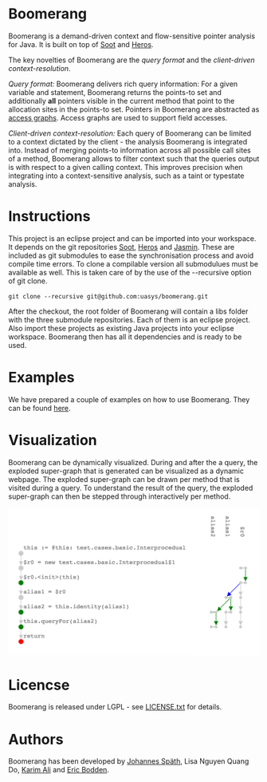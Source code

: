 # Boomerang

Boomerang is a demand-driven context and flow-sensitive pointer analysis for Java. It is built on top of [Soot](https://sable.github.io/soot/) and [Heros](https://github.com/Sable/heros).

The key novelties of Boomerang are the *query format* and the *client-driven context-resolution*.

*Query format:* Boomerang delivers rich query information: For a given variable and statement, Boomerang returns the points-to set and additionally **all** pointers visible in the current method that point to the allocation sites in the points-to set. Pointers in Boomerang are abstracted as [access graphs](src/boomerang/accessgraph/AccessGraph.java). Access graphs are used to support field accesses.

*Client-driven context-resolution:* Each query of Boomerang can be limited to a context dictated by the client - the analysis Boomerang is integrated into. Instead of merging points-to information across all possible call sites of a method, Boomerang allows to filter context such that the queries output is with respect to a given calling context. This improves precision when integrating into a context-sensitive analysis, such as a taint or typestate analysis.

# Instructions

This project is an eclipse project and can be imported into your workspace. It depends on the git repositories [Soot](https://github.com/Sable/soot), [Heros](https://github.com/Sable/heros) and [Jasmin](https://github.com/Sable/jasmin). These are included as git submodules to ease the synchronisation process and avoid compile time errors.
To clone a compilable version all submodulues must be available as well. This is taken care of by the use of the --recursive option of git clone.

```
git clone --recursive git@github.com:uasys/boomerang.git
```

After the checkout, the root folder of Boomerang will contain a libs folder with the three submodule repositories. Each of them is an eclipse project. Also import these projects as existing Java projects into your eclipse workspace. Boomerang then has all it dependencies and is ready to be used.

# Examples

We have prepared a couple of examples on how to use Boomerang. They can be found [here](example/example/Example.java).

# Visualization

Boomerang can be dynamically visualized. During and after the a query, the exploded super-graph that is generated can be visualized as a dynamic webpage. The exploded super-graph can be drawn per method that is visited during a query. To understand the result of the query, the exploded super-graph can then be stepped through interactively per method. 

![alt text](images/example-visualization.png "Boomerang Visualization")


# Licencse
Boomerang is released under LGPL - see [LICENSE.txt](LICENSE.txt) for details.

# Authors
Boomerang has been developed by [Johannes Späth](mailto:joh.spaeth@gmail.com), Lisa Nguyen Quang Do, [Karim Ali](http://karimali.ca) and [Eric Bodden](http://bodden.de).
